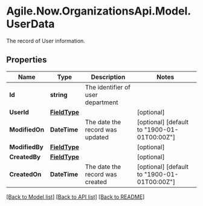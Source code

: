 # Agile.Now.OrganizationsApi.Model.UserData
The record of User information.

## Properties

Name | Type | Description | Notes
------------ | ------------- | ------------- | -------------
**Id** | **string** | The identifier of user department | 
**UserId** | [**FieldType**](FieldType.md) |  | [optional] 
**ModifiedOn** | **DateTime** | The date the record was updated | [optional] [default to "1900-01-01T00:00Z"]
**ModifiedBy** | [**FieldType**](FieldType.md) |  | [optional] 
**CreatedBy** | [**FieldType**](FieldType.md) |  | [optional] 
**CreatedOn** | **DateTime** | The date the record was created | [optional] [default to "1900-01-01T00:00Z"]

[[Back to Model list]](../README.md#documentation-for-models) [[Back to API list]](../README.md#documentation-for-api-endpoints) [[Back to README]](../README.md)

